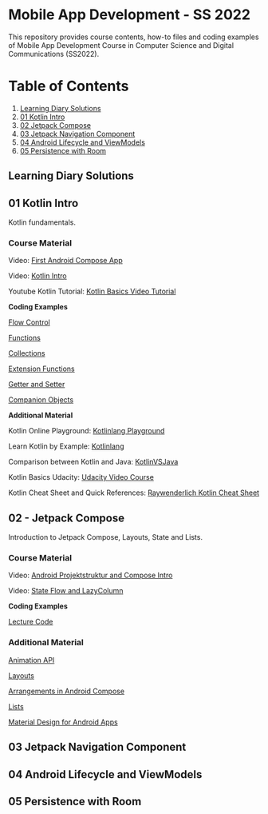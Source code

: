 # Mobile App Development - SS 2022

This repository provides course contents, how-to files and coding examples of Mobile App Development Course in Computer Science and Digital Communications (SS2022).

# Table of Contents
1. [Learning Diary Solutions]()
2. [01 Kotlin Intro](#01-kotlin-intro)
3. [02 Jetpack Compose](#02-jetpack-compose)
4. [03 Jetpack Navigation Component](#03-jetpack-navigation-component)
5. [04 Android Lifecycle and ViewModels](#04-android-lifecycle-and-viewmodels)
6. [05 Persistence with Room](#05-persistence-with-room)

## Learning Diary Solutions

## 01 Kotlin Intro

Kotlin fundamentals.

### Course Material

Video: [First Android Compose App](https://fhcw.cloud.panopto.eu/Panopto/Pages/Viewer.aspx?id=a89b1ee6-d981-4c1e-a950-ae3d00f5c1d1)

Video: [Kotlin Intro](https://fhcw.cloud.panopto.eu/Panopto/Pages/Viewer.aspx?id=f9b372f5-390e-487a-8900-ae3d00f5c9b4)

Youtube Kotlin Tutorial: [Kotlin Basics Video Tutorial](https://www.youtube.com/playlist?list=PLNmsVeXQZj7rylgyThgUldHG8KE6Nbc1O)

**Coding Examples**

[Flow Control](https://github.com/leonardo1710/mad_course_ss22/tree/main/01KotlinIntro/src/main/kotlin/at/ac/fhcampuswien/flowcontrol)

[Functions](https://github.com/leonardo1710/mad_course_ss22/tree/main/01KotlinIntro/src/main/kotlin/at/ac/fhcampuswien/functions)

[Collections](https://github.com/leonardo1710/mad_course_ss22/tree/main/01KotlinIntro/src/main/kotlin/at/ac/fhcampuswien/collections)

[Extension Functions](https://github.com/leonardo1710/mad_course_ss22/tree/main/01KotlinIntro/src/main/kotlin/at/ac/fhcampuswien/extensionfunctions)

[Getter and Setter](https://github.com/leonardo1710/mad_course_ss22/tree/main/01KotlinIntro/src/main/kotlin/at/ac/fhcampuswien/kotlin_getter_setter)

[Companion Objects](https://github.com/leonardo1710/mad_course_ss22/tree/main/01KotlinIntro/src/main/kotlin/at/ac/fhcampuswien/companionobjects)

**Additional Material**

Kotlin Online Playground: [Kotlinlang Playground](https://play.kotlinlang.org/)

Learn Kotlin by Example: [Kotlinlang](https://play.kotlinlang.org/byExample)

Comparison between Kotlin and Java: [KotlinVSJava](https://www.kotlinvsjava.com/)

Kotlin Basics Udacity: [Udacity Video Course](https://www.udacity.com/course/kotlin-bootcamp-for-programmers--ud9011)

Kotlin Cheat Sheet and Quick References: [Raywenderlich Kotlin Cheat Sheet](https://koenig-media.raywenderlich.com/uploads/2019/11/RW-Kotlin-Cheatsheet-1.1.pdf)

## 02 - Jetpack Compose 
Introduction to Jetpack Compose, Layouts, State and Lists.

### Course Material ###
Video: [Android Projektstruktur and Compose Intro](https://fhcw.cloud.panopto.eu/Panopto/Pages/Viewer.aspx?id=738f5f78-6f1c-4032-a7b1-ae3d00f5d193)

Video: [State Flow and LazyColumn](https://fhcw.cloud.panopto.eu/Panopto/Pages/Viewer.aspx?id=21ecdd89-36c9-4381-ae9a-ae3d00f585a9)

**Coding Examples**

[Lecture Code](https://github.com/leonardo1710/MovieAppLD02)

### Additional Material ###

[Animation API](https://developer.android.com/jetpack/compose/animation)

[Layouts](https://developer.android.com/jetpack/compose/layouts)

[Arrangements in Android Compose](https://developer.android.com/reference/kotlin/androidx/compose/foundation/layout/Arrangement)

[Lists](https://developer.android.com/jetpack/compose/lists)

[Material Design for Android Apps](https://developer.android.com/jetpack/compose/themes/material)


## 03 Jetpack Navigation Component

## 04 Android Lifecycle and ViewModels

## 05 Persistence with Room

